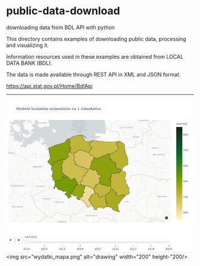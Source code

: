 # public-data-download
downloading data from BDL API with python


This directory contains examples of downloading public data, processing and visualizing it. 

Information resources used in these examples are obtained from LOCAL DATA BANK (BDL).

The data is made available through REST API in XML and JSON format.

https://api.stat.gov.pl/Home/BdlApi


---
![Alt text](wydatki_mapa.png?raw=true "Title")
<img src="wydatki_mapa.png" alt="drawing" width="200" height-"200/>
